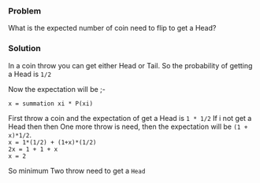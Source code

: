 ### Problem
What is the expected number of coin need to flip to get a Head?

### Solution
In a coin throw you can get either Head or Tail. So the probability of getting a Head is `1/2`

Now the expectation will be ;-

`x = summation xi * P(xi)` <br>

First throw a coin and the expectation of get a Head is `1 * 1/2` If i not get a Head then then One 
more throw is need, then the expectation will be `(1 + x)*1/2`. <br>
`x = 1*(1/2) + (1+x)*(1/2)` <br>
`2x = 1 + 1 + x` <br>
`x = 2` <br>

So minimum Two throw need to get a `Head`
